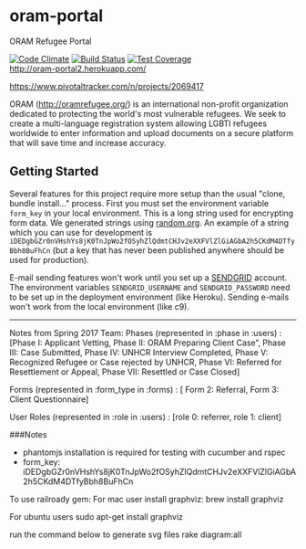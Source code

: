 # oram-portal
ORAM Refugee Portal

[![Code Climate](https://codeclimate.com/github/andrewhalle/oram-portal/badges/gpa.svg)](https://codeclimate.com/github/andrewhalle/oram-portal)
[![Build Status](https://travis-ci.org/andrewhalle/oram-portal.svg?branch=master)](https://travis-ci.org/andrewhalle/oram-portal)
[![Test Coverage](https://codeclimate.com/github/andrewhalle/oram-portal/badges/coverage.svg)](https://codeclimate.com/github/andrewhalle/oram-portal/coverage)   
http://oram-portal2.herokuapp.com/

https://www.pivotaltracker.com/n/projects/2069417

ORAM (http://oramrefugee.org/) is an international non-profit organization dedicated to protecting the world's most vulnerable refugees. We seek to create a multi-language registration system allowing LGBTI refugees worldwide to enter information and upload documents on a secure platform that will save time and increase accuracy.

## Getting Started
Several features for this project require more setup than the usual "clone, bundle install..." process. First you must set the environment variable `form_key` in your local environment. This is a long string used for encrypting form data. We generated strings using [random.org](https://www.random.org). An example of a string which you can use for development is `iDEDgbGZr0nVHshYs8jK0TnJpWo2fOSyhZlQdmtCHJv2eXXFVlZlGiAGbA2h5CKdM4DTfyBbh8BuFhCn` (but a key that has never been published anywhere should be used for production).

E-mail sending features won't work until you set up a [SENDGRID](https://sendgrid.com/) account. The environment variables `SENDGRID_USERNAME` and `SENDGRID_PASSWORD` need to be set up in the deployment environment (like Heroku). Sending e-mails won't work from the local environment (like c9).

------

Notes from Spring 2017 Team:
Phases (represented in :phase in :users) : [Phase I: Applicant Vetting, Phase II: ORAM Preparing
Client Case”, Phase III: Case Submitted, Phase IV: UNHCR Interview Completed,
Phase V: Recognized Refugee or Case rejected by UNHCR, Phase VI: Referred for
Resettlement or Appeal, Phase VII: Resettled or Case Closed]

Forms (represented in :form_type in :forms) : [ Form 2: Referral, Form 3: Client Questionnaire]

User Roles (represented in :role in :users) : [role 0: referrer, role 1: client]

###Notes
* phantomjs installation is required for testing with cucumber and rspec
* form_key: iDEDgbGZr0nVHshYs8jK0TnJpWo2fOSyhZlQdmtCHJv2eXXFVlZlGiAGbA2h5CKdM4DTfyBbh8BuFhCn

To use railroady gem:
For mac user install graphviz:
brew install graphviz

For ubuntu users
sudo apt-get install graphviz

run the command below to generate svg files
rake diagram:all

